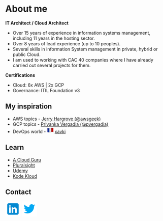 # About me

**IT Architect / Cloud Architect**
* Over 15 years of experience in information systems management, including 11 years in the hosting sector.
* Over 8 years of lead experience (up to 10 peoples).
* Several skills in information System management in private, hybrid or public Cloud.
* I am used to working with CAC 40 companies where I have already carried out several projects
for them.

**Certifications**
* Cloud: 6x AWS | 2x GCP
* Governance: ITIL Foundation v3

## My inspiration

* AWS topics - <a href="https://twitter.com/awsgeek" target="_blank">Jerry Hargrove (@awsgeek)</a>
* GCP topics - <a href="https://twitter.com/pvergadia" target="_blank">Priyanka Vergadia (@pvergadia)</a>
* DevOps world - <img src="/data/flag_fr.png" /> <a href="https://www.youtube.com/c/xavki-linux/videos" target="_blank">xavki</a>

## Learn
* <a href="https://acloudguru.com/" target="_blank">A Cloud Guru</a>
* <a href="https://app.pluralsight.com" target="_blank">Pluralsight</a>
* <a href="https://www.udemy.com" target="_blank">Udemy</a>
* <a href="https://kodekloud.com/" target="_blank">Kode Kloud</a>

## Contact
<a href="https://www.linkedin.com/in/ggaugain" target="_blank"><img src="/data/linkedIn_logo.png" /></a>
<a href="https://twitter.com/ggaugain" target="_blank"><img src="/data/twitter-logo.png" /></a>